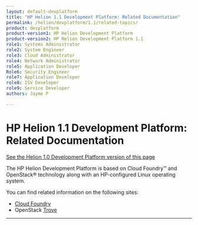 ```yaml
---
layout: default-devplatform
title: "HP Helion 1.1 Development Platform: Related Documentation"
permalink: /helion/devplatform/1.1/related-topics/
product: devplatform
product-version1: HP Helion Development Platform
product-version2: HP Helion Development Platform 1.1
role1: Systems Administrator 
role2: System Engineer
role3: Cloud Administrator
role4: Network Administrator
role5: Application Developer
Role6: Security Engineer
role7: Application Developer 
role8: ISV Developer
role9: Service Developer
authors: Jayme P

---
```

<!--PUBLISHED-->

# HP Helion 1.1 Development Platform: Related Documentation
[See the Helion 1.0 Development Platform version of this page](/helion/devplatform/related-topics/)

The HP Helion Development Platform is based on Cloud Foundry&#8482; and OpenStack&#174; technology along with an HP-configured Linux operating system.

You can find related information on the following sites:

- [Cloud Foundry](http://docs.cloudfoundry.org/)
- OpenStack [Trove](https://wiki.openstack.org/wiki/Trove)

----

